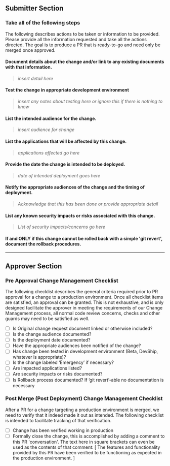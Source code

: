 ## Submitter Section

### Take all of the following steps

The following describes actions to be taken or information to be provided. Please provide all the
information requested and take all the actions directed. The goal is to produce a PR that is ready-to-go
and need only be merged once approved.

#### Document details about the change and/or link to any existing documents with that information.

> *insert detail here*

#### Test the change in appropriate development environment

> *insert any notes about testing here or ignore this if there is nothing to know*

#### List the intended audience for the change.

> *insert audience for change*

#### List the applications that will be affected by this change.

> *applications affected go here*

#### Provide the date the change is intended to be deployed.

> *date of intended deployment goes here*

#### Notify the appropriate audiences of the change and the timing of deployment.

> *Acknowledge that this has been done or provide appropriate detail*

#### List any known security impacts or risks associated with this change.

> *List of security impacts/concerns go here*

#### If and ONLY if this change cannot be rolled back with a simple 'git revert', document the rollback procedures.

---


## Approver Section

### Pre Approval Change Management Checklist

The following checklist describes the general criteria required prior to PR approval for a change to a production environment. Once all checklist items are satisfied, an approval can be granted. This is not exhaustive, and is only designed facilitate the approver in meeting the requirements of our Change Management process, all normal code review concerns, checks and other guards may need to be satisfied as well.

- [ ] Is Original change request document linked or otherwise included?
- [ ] Is the change audience documented?
- [ ] Is the deployment date documented? 
- [ ] Have the appropriate audiences been notified of the change?
- [ ] Has change been tested in development environment (Beta, DevShip, whatever is appropriate)?
- [ ] Is the change labeled ‘Emergency’ if necessary?
- [ ] Are impacted applications listed?
- [ ] Are security impacts or risks documented?
- [ ] Is Rollback process documented? If ‘git revert’-able no documentation is necessary

### Post Merge (Post Deployment) Change Management Checklist

After a PR for a change targeting a production environment is merged, we need to verify that it indeed made it out as intended. The following checklist is intended to facilitate tracking of that verification.

- [ ] Change has been verified working in production
- [ ] Formally close the change, this is accomplished by adding a comment to this PR 'conversation'. The text here in square brackets can even be used as the contents of that comment: [ The features and functionality provided by this PR have been verified to be functioning as expected in the production environment. ]
